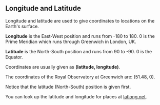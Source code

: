 ## Longitude and Latitude

Longitude and latitude are used to give coordinates to locations on the Earth's surface. 

**Longitude** is the East-West position and runs from -180 to 180. 0 is the Prime Meridian which runs through Greenwich in London, UK. 

**Latitude** is the North-South position and runs from 90 to -90. 0 is the Equator. 

Coordinates are usually given as **(latitude, longitude)**.

The coordinates of the Royal Observatory at Greenwich are: (51.48, 0). 

Notice that the latitude (North-South) position is given first. 

You can look up the latitude and longitude for places at [latlong.net](http://www.latlong.net/). 
